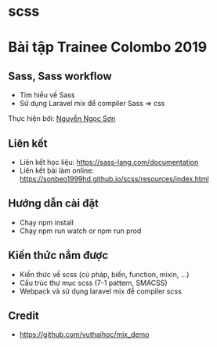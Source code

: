 # scss
# Bài tập Trainee Colombo 2019

## Sass, Sass workflow

- Tìm hiểu về Sass
- Sử dụng Laravel mix để compiler Sass => css

Thực hiện bởi: [Nguyễn Ngọc Sơn](https://github.com/sonbeo1999hd)

## Liên kết

- Liên kết học liệu: https://sass-lang.com/documentation
- Liên kết bài làm online: https://sonbeo1999hd.github.io/scss/resources/index.html
      

## Hướng dẫn cài đặt

- Chạy npm install
- Chạy npm run watch or npm run prod

## Kiến thức nắm được

- Kiến thức về scss (cú pháp, biến, function, mixin, ...)
- Cấu trúc thư mục scss (7-1 pattern, SMACSS)
- Webpack và sử dụng laravel mix để compiler scss

## Credit

- https://github.com/vuthaihoc/mix_demo
